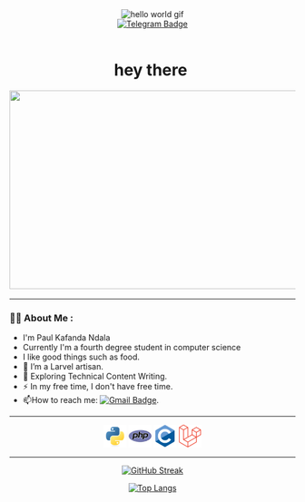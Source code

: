 <div id="header" align="center">
  <img src="https://media.giphy.com/media/Qo2dupDib32rkTY4hX/giphy.gif" alt="hello world gif">
</div>

<div id="badges" align="center">
<!--  telegram badge  -->
  <a href="https://t.me/Paulkafanda">
    <img src="https://img.shields.io/badge/Telegram-red?style=for-the-badge&logo=telegram&logoColor=white" alt="Telegram Badge"/>
  </a>
  
  <br>
<!--  view number  -->
  <img src="https://komarev.com/ghpvc/?username=paulkaf84&style=flat-square&color=blue" alt=""/>
</div>

<!-- gif salut -->
<h1 align="center">
  hey there
  <img src="https://media.giphy.com/media/hvRJCLFzcasrR4ia7z/giphy.gif" width="30px" alt=""/>
</h1>

<!-- gif codeur -->
<div align="center">
  <img src="https://media.giphy.com/media/dWesBcTLavkZuG35MI/giphy.gif" width="600" height="350" alt=""/>
</div>

---

### :man_technologist: About Me : 
  - I'm Paul Kafanda Ndala 
  - Currently I'm a fourth degree student in computer science
  - I like good things such as food.
- :telescope: I’m a Larvel artisan.
- :seedling: Exploring Technical Content Writing.
- :zap: In my free time, I don't have free time.
- :mailbox:How to reach me: [![Gmail Badge](https://img.shields.io/badge/-ail-blue?style=flat&logo=Gmail&logoColor=white)](mailto:paulkafanda@gmail.com).

---

<div align="center">

  <img src="https://github.com/devicons/devicon/blob/master/icons/python/python-original.svg" alt="Python" height="40" width="40"/>
  <img src="https://github.com/devicons/devicon/blob/master/icons/php/php-original.svg" alt="PHP" height="40" width="40"/>
  <img src="https://github.com/devicons/devicon/blob/master/icons/c/c-original.svg" alt="C" height="40" width="40"/>
  <img src="https://github.com/devicons/devicon/blob/master/icons/laravel/laravel-original.svg" alt="C" height="40" width="40"/>
</div>

---


<div align="center">
  <div>

  [![GitHub Streak](http://github-readme-streak-stats.herokuapp.com?user=paulkaf84&theme=highcontrast&hide_border=true)](https://git.io/streak-stats)

  </div>
  <div>
    
  [![Top Langs](https://github-readme-stats.vercel.app/api/top-langs/?username=paulkaf84&layout=compact&theme=vision-friendly-dark)](https://github.com/anuraghazra/github-readme-stats)
  </div>

</div>

